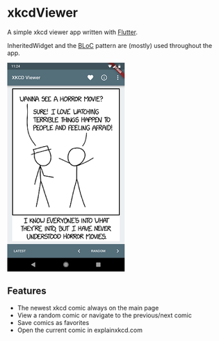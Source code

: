 # xkcdViewer

A simple xkcd viewer app written with [Flutter](https://flutter.io/).

InheritedWidget and the [BLoC](https://medium.com/flutter-io/build-reactive-mobile-apps-in-flutter-companion-article-13950959e381) pattern are (mostly) used throughout the app.

![Screenshot](screenshot_20181009.png)

## Features
- The newest xkcd comic always on the main page
- View a random comic or navigate to the previous/next comic
- Save comics as favorites
- Open the current comic in explainxkcd.com
